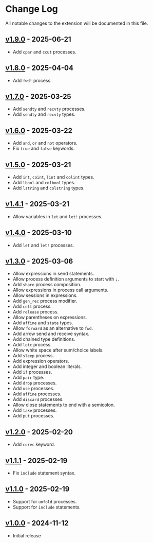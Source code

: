 # Change Log

All notable changes to the extension will be documented in this file.

## [v1.9.0] - 2025-06-21

- Add `cpar` and `ccut` processes.

## [v1.8.0] - 2025-04-04

- Add `fwd!` process.

## [v1.7.0] - 2025-03-25

- Add `sendty` and `recvty` processes.
- Add `sendty` and `recvty` types.

## [v1.6.0] - 2025-03-22

- Add `and`, `or` and `not` operators.
- Fix `true` and `false` keywords.

## [v1.5.0] - 2025-03-21

- Add `int`, `coint`, `lint` and `colint` types.
- Add `lbool` and `colbool` types.
- Add `lstring` and `colstring` types.

## [v1.4.1] - 2025-03-21

- Allow variables in `let` and `let!` processes.

## [v1.4.0] - 2025-03-10

- Add `let` and `let!` processes.

## [v1.3.0] - 2025-03-06

- Allow expressions in send statements.
- Allow process definition arguments to start with `;`.
- Add `share` process composition.
- Allow expressions in process call arguments.
- Allow sessions in expressions.
- Add `gen_rec` process modifier.
- Add `cell` process.
- Add `release` process.
- Allow parentheses on expressions.
- Add `affine` and `state` types.
- Allow `forward` as an alternative to `fwd`.
- Add arrow send and receive syntax.
- Add chained type definitions.
- Add `letc` process.
- Allow white space after sum/choice labels.
- Add `sleep` process.
- Add expression operators.
- Add integer and boolean literals.
- Add `if` processes.
- Add `pair` type.
- Add `drop` processes.
- Add `use` processes.
- Add `affine` processes.
- Add `discard` processes.
- Allow close statements to end with a semicolon.
- Add `take` processes.
- Add `put` processes.

## [v1.2.0] - 2025-02-20

- Add `corec` keyword.

## [v1.1.1] - 2025-02-19

- Fix `include` statement syntax.

## [v1.1.0] - 2025-02-19

- Support for `unfold` processes.
- Support for `include` statements.

## [v1.0.0] - 2024-11-12

- Initial release

[v1.9.0]: https://github.com/RiscadoA/vscode-class/releases/tag/v1.9.0
[v1.8.0]: https://github.com/RiscadoA/vscode-class/releases/tag/v1.8.0
[v1.7.0]: https://github.com/RiscadoA/vscode-class/releases/tag/v1.7.0
[v1.6.0]: https://github.com/RiscadoA/vscode-class/releases/tag/v1.6.0
[v1.5.0]: https://github.com/RiscadoA/vscode-class/releases/tag/v1.5.0
[v1.4.1]: https://github.com/RiscadoA/vscode-class/releases/tag/v1.4.1
[v1.4.0]: https://github.com/RiscadoA/vscode-class/releases/tag/v1.4.0
[v1.3.0]: https://github.com/RiscadoA/vscode-class/releases/tag/v1.3.0
[v1.2.0]: https://github.com/RiscadoA/vscode-class/releases/tag/v1.2.0
[v1.1.1]: https://github.com/RiscadoA/vscode-class/releases/tag/v1.1.1
[v1.1.0]: https://github.com/RiscadoA/vscode-class/releases/tag/v1.1.0
[v1.0.0]: https://github.com/RiscadoA/vscode-class/releases/tag/v1.0.0
